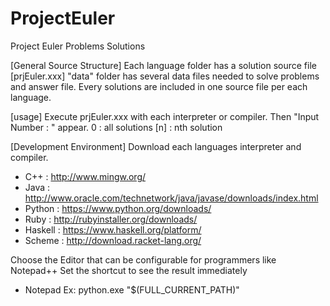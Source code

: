 # ProjectEuler
Project Euler Problems Solutions

[General Source Structure]
Each language folder has a solution source file [prjEuler.xxx]
"data" folder has several data files needed to solve problems and answer file.
Every solutions are included in one source file per each language.

[usage]
Execute prjEuler.xxx with each interpreter or compiler.
Then "Input Number : " appear.
0 : all solutions
[n] : nth solution

[Development Environment]
Download each languages interpreter and compiler.
- C++ : http://www.mingw.org/
- Java : http://www.oracle.com/technetwork/java/javase/downloads/index.html
- Python : https://www.python.org/downloads/
- Ruby : http://rubyinstaller.org/downloads/
- Haskell : https://www.haskell.org/platform/
- Scheme : http://download.racket-lang.org/

Choose the Editor that can be configurable for programmers like Notepad++
Set the shortcut to see the result immediately
 - Notepad Ex: python.exe "$(FULL_CURRENT_PATH)"
